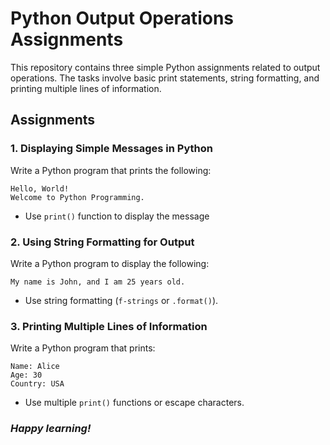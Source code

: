 # Python Output Operations Assignments

This repository contains three simple Python assignments related to output operations. The tasks involve basic print statements, string formatting, and printing multiple lines of information.

## Assignments

### 1. **Displaying Simple Messages in Python**
Write a Python program that prints the following:
```shell
Hello, World!
Welcome to Python Programming.
```
- Use `print()` function to display the message

### 2. **Using String Formatting for Output**
Write a Python program to display the following:
```shell
My name is John, and I am 25 years old.
```
- Use string formatting (`f-strings` or `.format()`).

### 3. **Printing Multiple Lines of Information**
Write a Python program that prints:
```shell
Name: Alice
Age: 30
Country: USA
```
- Use multiple `print()` functions or escape characters.

### _Happy learning!_

